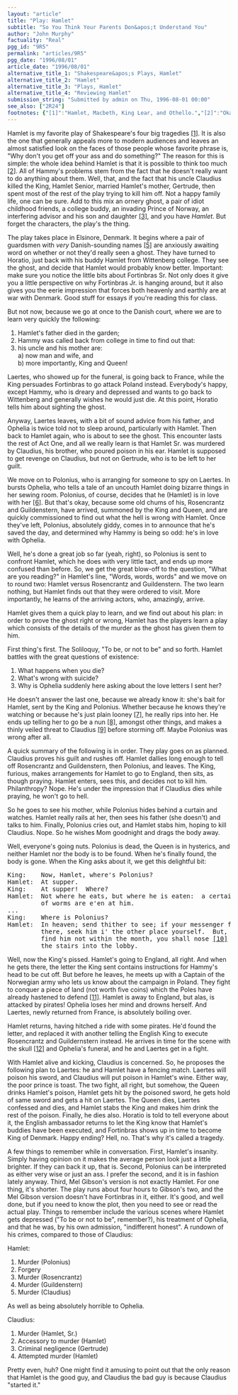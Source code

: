 ```yaml
---
layout: "article"
title: "Play: Hamlet"
subtitle: "So You Think Your Parents Don&apos;t Understand You"
author: "John Murphy"
factuality: "Real"
pgg_id: "9R5"
permalink: "articles/9R5"
pgg_date: "1996/08/01"
article_date: "1996/08/01"
alternative_title_1: "Shakespeare&apos;s Plays, Hamlet"
alternative_title_2: "Hamlet"
alternative_title_3: "Plays, Hamlet"
alternative_title_4: "Reviewing Hamlet"
submission_string: "Submitted by admin on Thu, 1996-08-01 00:00"
see_also: ["2R24"]
footnotes: {"[1]":"Hamlet, Macbeth, King Lear, and Othello.","[2]":"Okay, not the whole idea, but that's the big one.","[3]":"Hamlet Sr., Rosencrantz and Guildenstern [4], Horatio, Fortinbras, Polonius, Laertes, and Ophelia, in that order.","[4]":"Or was it Guildenstern and Rosencrantz? Doesn't matter. They're dead.","[5]":"Bernardo and Francisco.","[6]":"For once, the old geezer's right.","[7]":"There's an active debate on this one. See later in the article for more.","[8]":"Well, not exactly. The exact quote was, \"Get thee to a nunnery!\" Not too much in and of itself, but remember: \"nunnery\" was slang back then for \"whorehouse.\"","[9]":"\"Those that are married already, all but one, shall live\"","[10]":"Smell. Do yourself a favor and don't wonder why you'd smell him in a month.","[11]":"This is a good bit to bring up in discussions on Vietnam. And no, it isn't an ethnic joke.","[12]":"You know, \"Alas! Poor Yorick! I knew him, Horatio\". That one."}
---
```

<div>
<p>Hamlet is my favorite play of Shakespeare's four big tragedies <a href="#footnotes.1" class="footnote-link">[1]</a>. It is also the one that generally appeals more to modern audiences and leaves an almost satisfied look on the faces of those people whose favorite phrase is, "Why don't you get off your ass and do something?" The reason for this is simple: the whole idea behind Hamlet is that it is possible to think too much <a href="#footnotes.2" class="footnote-link">[2]</a>. All of Hammy's problems stem from the fact that he doesn't really want to do anything about them. Well, that, and the fact that his uncle Claudius killed the King, Hamlet Senior, married Hamlet's mother, Gertrude, then spent most of the rest of the play trying to kill him off. Not a happy family life, one can be sure. Add to this mix an ornery ghost, a pair of idiot childhood friends, a college buddy, an invading Prince of Norway, an interfering advisor and his son and daughter <a href="#footnotes.3" class="footnote-link">[3]</a>, and you have <em>Hamlet</em>. But forget the characters, the play's the thing.</p>
<p>The play takes place in Elsinore, Denmark. It begins where a pair of guardsmen with <em>very</em> Danish-sounding names <a href="#footnotes.5" class="footnote-link">[5]</a> are anxiously awaiting word on whether or not they'd really seen a ghost. They have turned to Horatio, just back with his buddy Hamlet from Wittenberg college. They see the ghost, and decide that Hamlet would probably know better. Important: make sure you notice the little bits about Fortinbras Sr. Not only does it give you a little perspective on why Fortinbras Jr. is hanging around, but it also gives you the eerie impression that forces both heavenly and earthly are at war with Denmark. Good stuff for essays if you're reading this for class.</p>
<p>But not now, because we go at once to the Danish court, where we are to learn very quickly the following:</p>
<ol>
<li value="1">Hamlet's father died in the garden;</li>
<li value="2">Hammy was called back from college in time to find out that:</li>
<li value="3">his uncle and his mother are:<br>
a) now man and wife, and<br>
b) more importantly, King and Queen!</li>
</ol>
<p>Laertes, who showed up for the funeral, is going back to France, while the King persuades Fortinbras to go attack Poland instead. Everybody's happy, except Hammy, who is dreary and depressed and wants to go back to Wittenberg and generally wishes he would just die. At this point, Horatio tells him about sighting the ghost.</p>
<p>Anyway, Laertes leaves, with a bit of sound advice from his father, and Ophelia is twice told not to sleep around, particularly with Hamlet. Then back to Hamlet again, who is about to see the ghost. This encounter lasts the rest of Act One, and all we really learn is that Hamlet Sr. was murdered by Claudius, his brother, who poured poison in his ear. Hamlet is supposed to get revenge on Claudius, but not on Gertrude, who is to be left to her guilt.</p>
<p>We move on to Polonius, who is arranging for someone to spy on Laertes. In bursts Ophelia, who tells a tale of an uncouth Hamlet doing bizarre things in her sewing room. Polonius, of course, decides that he (Hamlet) is in love with her <a href="#footnotes.6" class="footnote-link">[6]</a>. But that's okay, because some old chums of his, Rosencrantz and Guildenstern, have arrived, summoned by the King and Queen, and are quickly commissioned to find out what the hell is wrong with Hamlet. Once they've left, Polonius, absolutely giddy, comes in to announce that he's saved the day, and determined why Hammy is being so odd: he's in love with Ophelia.</p>
<p>Well, he's done a great job so far (yeah, right), so Polonius is sent to confront Hamlet, which he does with very little tact, and ends up more confused than before. So, we get the great blow-off to the question, "What are you reading?" in Hamlet's line, "Words, words, words" and we move on to round two: Hamlet versus Rosencrantz and Guildenstern. The two learn nothing, but Hamlet finds out that they were ordered to visit. More importantly, he learns of the arriving actors, who, amazingly, arrive.</p>
<p>Hamlet gives them a quick play to learn, and we find out about his plan: in order to prove the ghost right or wrong, Hamlet has the players learn a play which consists of the details of the murder as the ghost has given them to him.</p>
<p>First thing's first. The Soliloquy, "To be, or not to be" and so forth. Hamlet battles with the great questions of existence:</p>
<ol>
<li value="1">What happens when you die?</li>
<li value="2">What's wrong with suicide?</li>
<li value="3">Why is Ophelia suddenly here asking about the love letters I sent her?</li>
</ol>
<p>He doesn't answer the last one, because we already know it: she's bait for Hamlet, sent by the King and Polonius. Whether because he knows they're watching or because he's just plain looney <a href="#footnotes.7" class="footnote-link">[7]</a>, he really rips into her. He ends up telling her to go be a nun <a href="#footnotes.8" class="footnote-link">[8]</a>, amongst other things, and makes a thinly veiled threat to Claudius <a href="#footnotes.9" class="footnote-link">[9]</a> before storming off. Maybe Polonius was wrong after all.</p>
<p>A quick summary of the following is in order. They play goes on as planned. Claudius proves his guilt and rushes off. Hamlet dallies long enough to tell off Rosencrantz and Guildenstern, then Polonius, and leaves. The King, furious, makes arrangements for Hamlet to go to England, then sits, as though praying. Hamlet enters, sees this, and decides not to kill him. Philanthropy? Nope. He's under the impression that if Claudius dies while praying, he won't go to hell.</p>
<p>So he goes to see his mother, while Polonius hides behind a curtain and watches. Hamlet really rails at her, then sees his father (she doesn't) and talks to him. Finally, Polonius cries out, and Hamlet stabs him, hoping to kill Claudius. Nope. So he wishes Mom goodnight and drags the body away.</p>
<p>Well, everyone's going nuts. Polonius is dead, the Queen is in hysterics, and neither Hamlet nor the body is to be found. When he's finally found, the body is gone. When the King asks about it, we get this delightful bit:</p>
<pre>
King:    Now, Hamlet, where's Polonius?
Hamlet:  At supper.
King:    At supper!  Where?
Hamlet:  Not where he eats, but where he is eaten:  a certain convocation
         of worms are e'en at him.
...
King:    Where is Polonius?
Hamlet:  In heaven; send thither to see; if your messenger find him not
         there, seek him i' the other place yourself.  But, indeed, if you
         find him not within the month, you shall nose <a href="#footnotes.10" class="footnote-link">[10]</a> him as you go up
         the stairs into the lobby.
</pre>
<p>Well, now the King's pissed. Hamlet's going to England, all right. And when he gets there, the letter the King sent contains instructions for Hammy's head to be cut off. But before he leaves, he meets up with a Captain of the Norwegian army who lets us know about the campaign in Poland. They fight to conquer a piece of land (not worth five coins) which the Poles have already hastened to defend <a href="#footnotes.11" class="footnote-link">[11]</a>. Hamlet is away to England, but alas, is attacked by pirates! Ophelia loses her mind and drowns herself. And Laertes, newly returned from France, is absolutely boiling over.</p>
<p>Hamlet returns, having hitched a ride with some pirates. He'd found the letter, and replaced it with another telling the English King to execute Rosencrantz and Guildernstern instead. He arrives in time for the scene with the skull <a href="#footnotes.12" class="footnote-link">[12]</a> and Ophelia's funeral, and he and Laertes get in a fight.</p>
<p>With Hamlet alive and kicking, Claudius is concerned. So, he proposes the following plan to Laertes: he and Hamlet have a fencing match. Laertes will poison his sword, and Claudius will put poison in Hamlet's wine. Either way, the poor prince is toast. The two fight, all right, but somehow, the Queen drinks Hamlet's poison, Hamlet gets hit by the poisoned sword, he gets hold of same sword and gets a hit on Laertes. The Queen dies, Laertes confessed and dies, and Hamlet stabs the King and makes him drink the rest of the poison. Finally, he dies also. Horatio is told to tell everyone about it, the English ambassador returns to let the King know that Hamlet's buddies have been executed, and Fortinbras shows up in time to become King of Denmark. Happy ending? Hell, no. That's why it's called a tragedy.</p>
<p>A few things to remember while in conversation. First, Hamlet's insanity. Simply having opinion on it makes the average person look just a little brighter. If they can back it up, that is. Second, Polonius can be interpreted as either very wise or just an ass. I prefer the second, and it is in fashion lately anyway. Third, Mel Gibson's version is not exactly Hamlet. For one thing, it's shorter. The play runs about four hours to Gibson's two, and the Mel Gibson version doesn't have Fortinbras in it, either. It's good, and well done, but if you need to know the plot, then you need to see or read the actual play. Things to remember include the various scenes where Hamlet gets depressed ("To be or not to be", remember?), his treatment of Ophelia, and that he was, by his own admission, "indifferent honest". A rundown of his crimes, compared to those of Claudius:</p>
<p>Hamlet:</p>
<ol>
<li value="1">Murder (Polonius)</li>
<li value="2">Forgery</li>
<li value="3">Murder (Rosencrantz)</li>
<li value="4">Murder (Guildenstern)</li>
<li value="5">Murder (Claudius)</li>
</ol>
<p>As well as being absolutely horrible to Ophelia.</p>
<p>Claudius:</p>
<ol>
<li value="1">Murder (Hamlet, Sr.)</li>
<li value="2">Accessory to murder (Hamlet)</li>
<li value="3">Criminal negligence (Gertrude)</li>
<li value="4">Attempted murder (Hamlet)</li>
</ol>
<p>Pretty even, huh? One might find it amusing to point out that the only reason that Hamlet is the good guy, and Claudius the bad guy is because Claudius "started it."</p>
</div>
